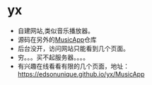 # yx
- 自建网站,类似音乐播放器。
- 源码在另外的[MusicApp](https://github.com/EdsonUnique/MusicApp)仓库
- 后台没开，访问网站只能看到几个页面。
- 穷。。。买不起服务器。。。。
- 有兴趣在线看看有限的几个页面，地址：https://edsonunique.github.io/yx/MusicApp
